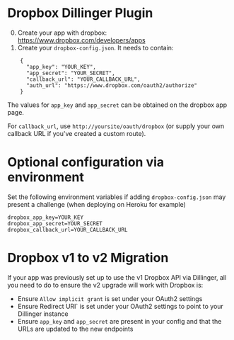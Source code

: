Dropbox Dillinger Plugin
==

0. Create your app with dropbox:  https://www.dropbox.com/developers/apps
1. Create your `dropbox-config.json`.  It needs to contain:

```
    {
      "app_key": "YOUR_KEY",
      "app_secret": "YOUR_SECRET",
      "callback_url": "YOUR_CALLBACK_URL",
      "auth_url": "https://www.dropbox.com/oauth2/authorize"
    }
```
The values for `app_key` and `app_secret` can be obtained on the dropbox app page.

For `callback_url`, use `http://yoursite/oauth/dropbox` (or supply your own callback URL if you've created a custom route).

Optional configuration via environment
==

Set the following environment variables if adding `dropbox-config.json` may present a challenge (when deploying on Heroku for example)

    dropbox_app_key=YOUR_KEY
    dropbox_app_secret=YOUR_SECRET
    dropbox_callback_url=YOUR_CALLBACK_URL
    
Dropbox v1 to v2 Migration
==

If your app was previously set up to use the v1 Dropbox API via Dillinger, all you need to do to ensure the v2 upgrade will work with Dropbox is:

- Ensure `Allow implicit grant` is set under your OAuth2 settings
- Ensure Redirect URI` is set under your OAuth2 settings to point to your Dillinger instance
- Ensure `app_key` and `app_secret` are present in your config and that the URLs are updated to the new endpoints
